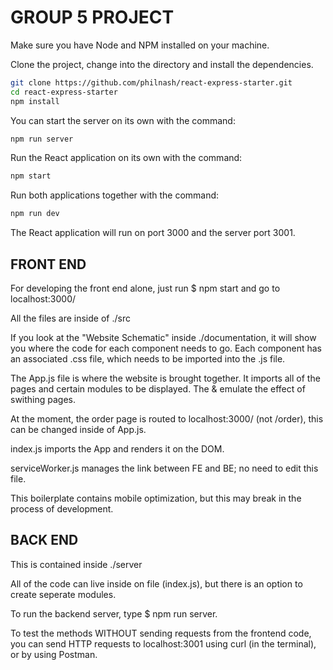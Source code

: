 # GROUP 5 PROJECT

Make sure you have Node and NPM installed on your machine.

Clone the project, change into the directory and install the dependencies.

```bash
git clone https://github.com/philnash/react-express-starter.git
cd react-express-starter
npm install
```


You can start the server on its own with the command:

```bash
npm run server
```

Run the React application on its own with the command:

```bash
npm start
```

Run both applications together with the command:

```bash
npm run dev
```

The React application will run on port 3000 and the server port 3001.


## FRONT END

For developing the front end alone, just run $ npm start and go to localhost:3000/

All the files are inside of ./src

If you look at the "Website Schematic" inside ./documentation, it will show you where the code for each component needs to go. Each component has an associated .css file, which needs to be imported into the .js file.

The App.js file is where the website is brought together. It imports all of the pages and certain modules to be displayed. The <Router> & <Switch> emulate the effect of swithing pages.

At the moment, the order page is routed to localhost:3000/ (not /order), this can be changed inside of App.js.

index.js imports the App and renders it on the DOM.

serviceWorker.js manages the link between FE and BE; no need to edit this file.

This boilerplate contains mobile optimization, but this may break in the process of development.


## BACK END

This is contained inside ./server

All of the code can live inside on file (index.js), but there is an option to create seperate modules.

To run the backend server, type $ npm run server.

 To test the methods WITHOUT sending requests from the frontend code, you can send HTTP requests to localhost:3001 using curl (in the terminal), or by using Postman.




